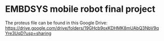 # EMBDSYS mobile robot final project

The proteus file can be found in this Google Drive: https://drive.google.com/drive/folders/19GHcb9oxKDHMK8mUAbQ3NbV9qYre3UqD?usp=sharing
